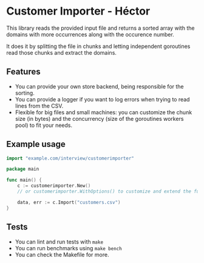 # Customer Importer - Héctor

This library reads the provided input file and returns a sorted array with the domains with more occurrences along with the occurence number.

It does it by splitting the file in chunks and letting independent goroutines read those chunks and extract the domains.

## Features
- You can provide your own store backend, being responsible for the sorting.
- You can provide a logger if you want to log errors when trying to read lines from the CSV.
- Flexible for big files and small machines: you can customize the chunk size (in bytes) and the concurrency (size of the goroutines workers pool) to fit your needs.

## Example usage

```go
import "example.com/interview/customerimporter"

package main

func main() {
    c := customerimporter.New()
    // or customerimporter.WithOptions() to customize and extend the functionality

    data, err := c.Import("customers.csv")
}
```

## Tests
- You can lint and run tests with ```make```
- You can run benchmarks using ```make bench```
- You can check the Makefile for more.